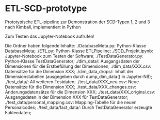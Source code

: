 # ETL-SCD-prototype
Prototypische ETL-pipeline zur Demonstration der SCD-Typen 1, 2 und 3 nach Kimball, implementiert in Python

Zum Testen das Jupyter-Notebook aufrufen!

Die Ordner haben folgende Inhalte:
./DatabaseMeta.py:          Python-Klasse DatabaseMeta;
./ETL.py:                   Python-Klasse ETLPipeline;
./SCD_Projekt.ipynb:        Jupyter-Notebook zum Testen der Software;
./TestDataGenerator.py:     Python-Klasse TestDataGenerator;
./dim_data/:                Ausgangsdaten der Dimensionen für die Erstbefüllung der Dimensionen;
    ./dim_data/XXX.csv:                 Datensätze für die Dimension XXX;
./dim_data_drops/:          Inhalt der Dimensionstabellen (ausgegeben durch dump_dim_data() in Jupyter-NB);
./test_data/:               All weiteren Testdaten;
    ./test_data/XXX_neu.csv:            Neue Datensätze für die Dimension XXX;
    ./test_data/XXX_changes.csv:        Änderungsdatensätze für die Dimension XXX;
    ./test_data/XXX_original.csv:       Ausgangsdaten in der Dimension XXX für TestDataGenerator;
    ./test_data/personal_mapping.csv:   Mapping-Tabelle für die neuen Personalcodes;
    ./test_data/fact_data/:             Durch TestDataGenerator erzeugte Faktendaten;
